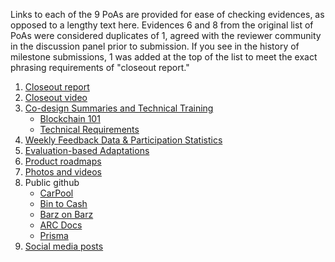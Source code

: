 Links to each of the 9 PoAs are provided for ease of checking evidences, as opposed to a lengthy text here. Evidences 6 and 8 from the original list of PoAs were considered duplicates of 1, agreed with the reviewer community in the discussion panel prior to submission. If you see in the history of milestone submissions, 1 was added at the top of the list to meet the exact phrasing requirements of "closeout report."

1. [Closeout report](https://www.arcaccra.com/ALJ%20Intensive/Catalyst%20submission/Closeout%20Report/)
2. [Closeout video](https://www.arcaccra.com/ALJ%20Intensive/Catalyst%20submission/Closeout%20Video/)
3. [Co-design Summaries and Technical Training](https://www.arcaccra.com/ALJ%20Intensive/Catalyst%20submission/Co-design%20summary%20reports/)
    - [Blockchain 101](https://docs.google.com/presentation/d/19DGPDmbqIj_3pMNigvJ9Xs4EuD6mBeYi/edit?usp=drive_link&ouid=116414170843848773082&rtpof=true&sd=true)
    - [Technical Requirements](https://docs.google.com/presentation/d/1sYmZ9sUifXX9RMgiw2uvPFO9j9B-o2LS/edit?usp=drive_link&ouid=116414170843848773082&rtpof=true&sd=true)
4. [Weekly Feedback Data & Participation Statistics](https://www.arcaccra.com/ALJ%20Intensive/Catalyst%20submission/Weekly%20Feedback%20Data%20%26%20Participation%20Statistics/)
5. [Evaluation-based Adaptations](https://www.arcaccra.com/ALJ%20Intensive/Catalyst%20submission/Evaluation-based%20Adaptations/)
6. [Product roadmaps](https://www.arcaccra.com/ALJ%20Intensive/Catalyst%20submission/Product%20roadmaps/)
7. [Photos and videos](https://photos.google.com/share/AF1QipOXOOAyO1TujDtuBA97w_UlZSBHhMVF4DtwdoGsHQeLhk44g43MzZZXGWQlSi1vrw?key=b1dWZTdWNV8xVlNzNnJtSFU0TDY5UzRzLTFYYnlB)
8. Public github
    - [CarPool](https://github.com/Dhirti33/car_pool/tree/main)
    - [Bin to Cash](https://github.com/Ibn-Salih/BinBankV1)
    - [Barz on Barz](https://github.com/Joshua-OA/BRIDGING-BARZ)
    - [ARC Docs](https://github.com/arcaccra/arc_docs)
    - [Prisma](https://github.com/orgs/prisma-collective/)
9. [Social media posts](https://www.arcaccra.com/ALJ%20Intensive/Catalyst%20submission/Social%20media%20posts/)
